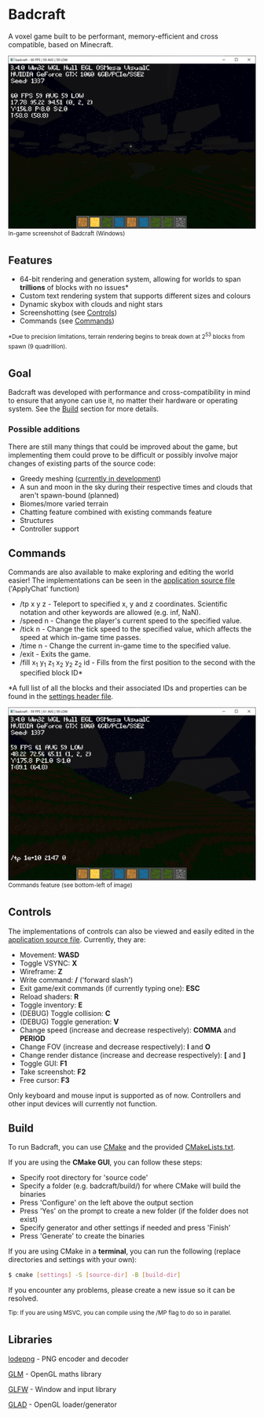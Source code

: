 # Badcraft
A voxel game built to be performant, memory-efficient and cross compatible, based on Minecraft.

<img src="markdown/main.png"/>
<sup>In-game screenshot of Badcraft (Windows)</sup>

## Features
- 64-bit rendering and generation system, allowing for worlds to span **trillions** of blocks with no issues*
- Custom text rendering system that supports different sizes and colours
- Dynamic skybox with clouds and night stars
- Screenshotting (see [Controls](https://github.com/mahdialmusaad/badcraft/tree/main?tab=readme-ov-file#controls))
- Commands (see [Commands](https://github.com/mahdialmusaad/badcraft/tree/main?tab=readme-ov-file#commands))

<sup>\*Due to precision limitations, terrain rendering begins to break down at 2<sup>53</sup> blocks from spawn (9 quadrillion).</sup>

## Goal
Badcraft was developed with performance and cross-compatibility in mind to ensure that anyone can use it, no matter their hardware or operating system.
See the [Build](ttps://github.com/mahdialmusaad/badcraft/tree/main?tab=readme-ov-file#build) section for more details.

### Possible additions
There are still many things that could be improved about the game, but implementing them could prove to be difficult or possibly involve major changes of existing parts of the source code:
- Greedy meshing ([currently in development](https://github.com/mahdialmusaad/badcraft/blob/main/src/World/Chunk.cpp))
- A sun and moon in the sky during their respective times and clouds that aren't spawn-bound (planned)
- Biomes/more varied terrain
- Chatting feature combined with existing commands feature
- Structures
- Controller support

## Commands
Commands are also available to make exploring and editing the world easier! The implementations can be seen in the [application source file](https://github.com/mahdialmusaad/badcraft/blob/main/src/Utility/Application.cpp) ('ApplyChat' function)
- /tp x y z - Teleport to specified x, y and z coordinates. Scientific notation and other keywords are allowed (e.g. inf, NaN).
- /speed n - Change the player's current speed to the specified value.
- /tick n - Change the tick speed to the specified value, which affects the speed at which in-game time passes.
- /time n - Change the current in-game time to the specified value.
- /exit - Exits the game.
- /fill x<sub>1</sub> y<sub>1</sub> z<sub>1</sub>  x<sub>2</sub> y<sub>2</sub> z<sub>2</sub> id - Fills from the first position to the second with the specified block ID*

\*A full list of all the blocks and their associated IDs and properties can be found in the [settings header file](https://github.com/mahdialmusaad/badcraft/blob/main/src/World/Generation/Settings.hpp).

<img src="markdown/cmd.png"></img>
<sup>Commands feature (see bottom-left of image)</sup>

## Controls
The implementations of controls can also be viewed and easily edited in the [application source file](https://github.com/mahdialmusaad/badcraft/blob/main/src/Utility/Application.cpp). Currently, they are:
- Movement: **WASD**
- Toggle VSYNC: **X**
- Wireframe: **Z**
- Write command: **/** ('forward slash')
- Exit game/exit commands (if currently typing one): **ESC**
- Reload shaders: **R**
- Toggle inventory: **E**
- (DEBUG) Toggle collision: **C**
- (DEBUG) Toggle generation: **V**
- Change speed (increase and decrease respectively): **COMMA** and **PERIOD**
- Change FOV (increase and decrease respectively): **I** and **O**
- Change render distance (increase and decrease respectively): **[** and **]**
- Toggle GUI: **F1**
- Take screenshot: **F2**
- Free cursor: **F3**

Only keyboard and mouse input is supported as of now. Controllers and other input devices will currently not function.

## Build
To run Badcraft, you can use [CMake](https://cmake.org/) and the provided [CMakeLists.txt](https://github.com/mahdialmusaad/badcraft/blob/main/CMakeLists.txt).

If you are using the **CMake GUI**, you can follow these steps:
- Specify root directory for 'source code'
- Specify a folder (e.g. badcraft/build/) for where CMake will build the binaries
- Press 'Configure' on the left above the output section
- Press 'Yes' on the prompt to create a new folder (if the folder does not exist)
- Specify generator and other settings if needed and press 'Finish'
- Press 'Generate' to create the binaries

If you are using CMake in a **terminal**, you can run the following (replace directories and settings with your own):

```bash
$ cmake [settings] -S [source-dir] -B [build-dir]
```

If you encounter any problems, please create a new issue so it can be resolved.

<sup>Tip: If you are using MSVC, you can compile using the /MP flag to do so in parallel.</sup>

## Libraries
[lodepng](https://github.com/lvandeve/lodepng) - PNG encoder and decoder

[GLM](https://github.com/icaven/glm) - OpenGL maths library

[GLFW](https://github.com/glfw/glfw) - Window and input library

[GLAD](https://github.com/Dav1dde/glad) - OpenGL loader/generator
